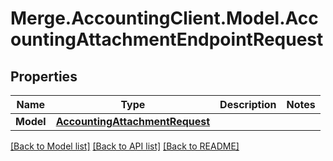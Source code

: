 # Merge.AccountingClient.Model.AccountingAttachmentEndpointRequest

## Properties

Name | Type | Description | Notes
------------ | ------------- | ------------- | -------------
**Model** | [**AccountingAttachmentRequest**](AccountingAttachmentRequest.md) |  | 

[[Back to Model list]](../README.md#documentation-for-models) [[Back to API list]](../README.md#documentation-for-api-endpoints) [[Back to README]](../README.md)

